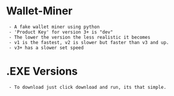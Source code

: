 # Wallet-Miner
     - A fake wallet miner using python
     - 'Product Key' for version 3+ is "dev"
     - The lower the version the less realistic it becomes
     - v1 is the fastest, v2 is slower but faster than v3 and up.
     - v3+ has a slower set speed
     
# .EXE Versions
     - To download just click download and run, its that simple.
